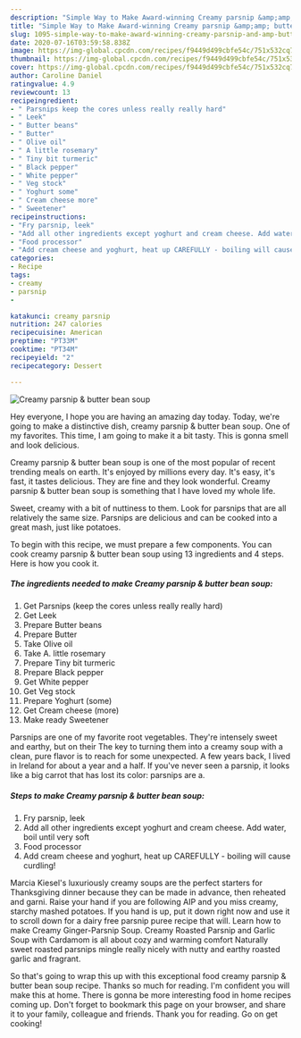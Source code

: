 ```yaml
---
description: "Simple Way to Make Award-winning Creamy parsnip &amp;amp; butter bean soup"
title: "Simple Way to Make Award-winning Creamy parsnip &amp;amp; butter bean soup"
slug: 1095-simple-way-to-make-award-winning-creamy-parsnip-and-amp-butter-bean-soup
date: 2020-07-16T03:59:58.838Z
image: https://img-global.cpcdn.com/recipes/f9449d499cbfe54c/751x532cq70/creamy-parsnip-butter-bean-soup-recipe-main-photo.jpg
thumbnail: https://img-global.cpcdn.com/recipes/f9449d499cbfe54c/751x532cq70/creamy-parsnip-butter-bean-soup-recipe-main-photo.jpg
cover: https://img-global.cpcdn.com/recipes/f9449d499cbfe54c/751x532cq70/creamy-parsnip-butter-bean-soup-recipe-main-photo.jpg
author: Caroline Daniel
ratingvalue: 4.9
reviewcount: 13
recipeingredient:
- " Parsnips keep the cores unless really really hard"
- " Leek"
- " Butter beans"
- " Butter"
- " Olive oil"
- " A little rosemary"
- " Tiny bit turmeric"
- " Black pepper"
- " White pepper"
- " Veg stock"
- " Yoghurt some"
- " Cream cheese more"
- " Sweetener"
recipeinstructions:
- "Fry parsnip, leek"
- "Add all other ingredients except yoghurt and cream cheese. Add water, boil until very soft"
- "Food processor"
- "Add cream cheese and yoghurt, heat up CAREFULLY - boiling will cause curdling!"
categories:
- Recipe
tags:
- creamy
- parsnip
- 

katakunci: creamy parsnip  
nutrition: 247 calories
recipecuisine: American
preptime: "PT33M"
cooktime: "PT34M"
recipeyield: "2"
recipecategory: Dessert

---
```



![Creamy parsnip &amp; butter bean soup](https://img-global.cpcdn.com/recipes/f9449d499cbfe54c/751x532cq70/creamy-parsnip-butter-bean-soup-recipe-main-photo.jpg)

Hey everyone, I hope you are having an amazing day today. Today, we're going to make a distinctive dish, creamy parsnip &amp; butter bean soup. One of my favorites. This time, I am going to make it a bit tasty. This is gonna smell and look delicious.

Creamy parsnip &amp; butter bean soup is one of the most popular of recent trending meals on earth. It's enjoyed by millions every day. It's easy, it's fast, it tastes delicious. They are fine and they look wonderful. Creamy parsnip &amp; butter bean soup is something that I have loved my whole life.

Sweet, creamy with a bit of nuttiness to them. Look for parsnips that are all relatively the same size. Parsnips are delicious and can be cooked into a great mash, just like potatoes.


To begin with this recipe, we must prepare a few components. You can cook creamy parsnip &amp; butter bean soup using 13 ingredients and 4 steps. Here is how you cook it.

<!--inarticleads1-->

##### The ingredients needed to make Creamy parsnip &amp; butter bean soup:

1. Get  Parsnips (keep the cores unless really really hard)
1. Get  Leek
1. Prepare  Butter beans
1. Prepare  Butter
1. Take  Olive oil
1. Take  A. little rosemary
1. Prepare  Tiny bit turmeric
1. Prepare  Black pepper
1. Get  White pepper
1. Get  Veg stock
1. Prepare  Yoghurt (some)
1. Get  Cream cheese (more)
1. Make ready  Sweetener


Parsnips are one of my favorite root vegetables. They&#39;re intensely sweet and earthy, but on their The key to turning them into a creamy soup with a clean, pure flavor is to reach for some unexpected. A few years back, I lived in Ireland for about a year and a half. If you&#39;ve never seen a parsnip, it looks like a big carrot that has lost its color: parsnips are a. 

<!--inarticleads2-->

##### Steps to make Creamy parsnip &amp; butter bean soup:

1. Fry parsnip, leek
1. Add all other ingredients except yoghurt and cream cheese. Add water, boil until very soft
1. Food processor
1. Add cream cheese and yoghurt, heat up CAREFULLY - boiling will cause curdling!


Marcia Kiesel&#39;s luxuriously creamy soups are the perfect starters for Thanksgiving dinner because they can be made in advance, then reheated and garni. Raise your hand if you are following AIP and you miss creamy, starchy mashed potatoes. If you hand is up, put it down right now and use it to scroll down for a dairy free parsnip puree recipe that will. Learn how to make Creamy Ginger-Parsnip Soup. Creamy Roasted Parsnip and Garlic Soup with Cardamom is all about cozy and warming comfort Naturally sweet roasted parsnips mingle really nicely with nutty and earthy roasted garlic and fragrant. 

So that's going to wrap this up with this exceptional food creamy parsnip &amp; butter bean soup recipe. Thanks so much for reading. I'm confident you will make this at home. There is gonna be more interesting food in home recipes coming up. Don't forget to bookmark this page on your browser, and share it to your family, colleague and friends. Thank you for reading. Go on get cooking!
